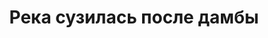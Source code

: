 ---
title: 'Река сузилась после дамбы'
location: 'Река Волга. Республика Чувашия, Чебоксарский район, Россия'

tags: [fav, all, 2014]
category: as-the-first-settlers
---